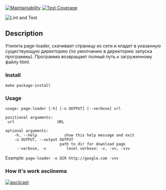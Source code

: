 [![Maintainability](https://api.codeclimate.com/v1/badges/41a05982a3a12d259ab0/maintainability)](https://codeclimate.com/github/xegrassa/python-project-lvl3/maintainability)
[![Test Coverage](https://api.codeclimate.com/v1/badges/41a05982a3a12d259ab0/test_coverage)](https://codeclimate.com/github/xegrassa/python-project-lvl3/test_coverage)

![Lint and Test](https://github.com/xegrassa/python-project-lvl3/workflows/Lint%20and%20Test/badge.svg)
## Description
Утилита page-loader, скачивает страницу из сети и кладет в указанную существующую директорию (по умолчанию в директорию запуска программы). Программа возвращает полный путь к загруженному файлу html.
### Install
    make package-install

### Usage
    usage: page-loader [-h] [-o OUTPUT] [--verbose] url

    positional arguments:
     url                   URL

    optional arguments:
        -h, --help            show this help message and exit
        -o OUTPUT, --output OUTPUT
                            path to dir for download page
         --verbose, -v         level verbose: -v, -vv, -vvv

   Example: 
`page-loader -o DIR http://google.com -vvv`

### How it's work asciinema
[![asciicast](https://asciinema.org/a/321674.svg)](https://asciinema.org/a/321674)
